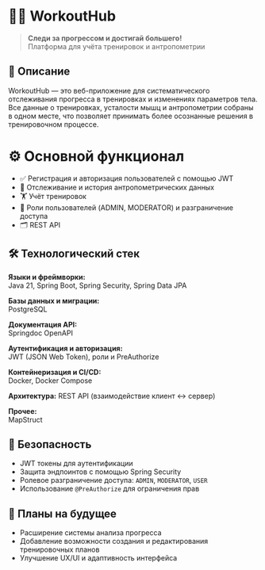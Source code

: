 # 🏋️‍♂️ WorkoutHub

> **Следи за прогрессом и достигай большего!**  
> Платформа для учёта тренировок и антропометрии

## 📌 Описание

WorkoutHub — это веб-приложение для систематического отслеживания прогресса в тренировках и изменениях параметров тела. Все данные о тренировках, усталости мышц и антропометрии собраны в одном месте, что позволяет принимать более осознанные решения в тренировочном процессе.

# ⚙️ Основной функционал

- ✅ Регистрация и авторизация пользователей с помощью JWT
- 🧍 Отслеживание и история антропометрических данных
- 🏋️ Учёт тренировок
- 🔐 Роли пользователей (ADMIN, MODERATOR) и разграничение доступа
- 🗂️ REST API

## 🛠️ Технологический стек

**Языки и фреймворки:**  
Java 21, Spring Boot, Spring Security, Spring Data JPA

**Базы данных и миграции:**  
PostgreSQL

**Документация API:**  
Springdoc OpenAPI

**Аутентификация и авторизация:**  
JWT (JSON Web Token), роли и PreAuthorize

**Контейнеризация и CI/CD:**  
Docker, Docker Compose

**Архитектура:**
REST API (взаимодействие клиент ↔ сервер)

**Прочее:**  
MapStruct

## 🔐 Безопасность

- JWT токены для аутентификации
- Защита эндпоинтов с помощью Spring Security
- Ролевое разграничение доступа: `ADMIN`, `MODERATOR`, `USER`
- Использование `@PreAuthorize` для ограничения прав

## 🚀 Планы на будущее

- Расширение системы анализа прогресса
- Добавление возможности создания и редактирования тренировочных планов 
- Улучшение UX/UI и адаптивность интерфейса
